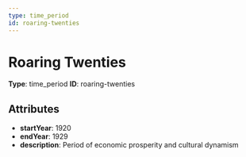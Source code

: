 ```yaml
---
type: time_period
id: roaring-twenties
---
```


# Roaring Twenties

**Type**: time_period
**ID**: roaring-twenties

## Attributes

- **startYear**: 1920
- **endYear**: 1929
- **description**: Period of economic prosperity and cultural dynamism

